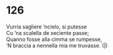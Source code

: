 # 126

Vurria sagliere ’ncielo, si putesse  
Cu ’na scalella de secìente passe;  
Quanno fosse alla cìmma se rumpesse,  
’N braccia a nennella mia me truvasse. (|)  


